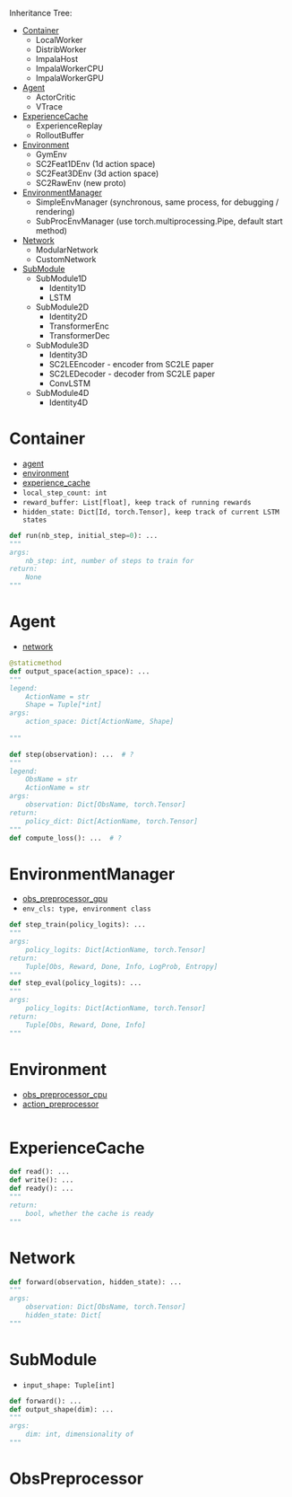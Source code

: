 Inheritance Tree:
* [Container](#container)
    * LocalWorker
    * DistribWorker
    * ImpalaHost
    * ImpalaWorkerCPU
    * ImpalaWorkerGPU
* [Agent](#agent)
    * ActorCritic
    * VTrace
* [ExperienceCache](#experiencecache)
    * ExperienceReplay
    * RolloutBuffer
* [Environment](#environment)
    * GymEnv
    * SC2Feat1DEnv (1d action space)
    * SC2Feat3DEnv (3d action space)
    * SC2RawEnv (new proto)
* [EnvironmentManager](#environmentmanager)
    * SimpleEnvManager (synchronous, same process, for debugging / rendering)
    * SubProcEnvManager (use torch.multiprocessing.Pipe, default start method)
* [Network](#network)
    * ModularNetwork
    * CustomNetwork
* [SubModule](#submodule)
    * SubModule1D
        * Identity1D
        * LSTM
    * SubModule2D
        * Identity2D
        * TransformerEnc
        * TransformerDec
    * SubModule3D
        * Identity3D
        * SC2LEEncoder - encoder from SC2LE paper
        * SC2LEDecoder - decoder from SC2LE paper
        * ConvLSTM
    * SubModule4D
        * Identity4D

# Container
* [agent](#agent)
* [environment](#environment)
* [experience_cache](#experiencecache)
* `local_step_count: int`
* `reward_buffer: List[float], keep track of running rewards`
* `hidden_state: Dict[Id, torch.Tensor], keep track of current LSTM states`
```python
def run(nb_step, initial_step=0): ...
"""
args:
    nb_step: int, number of steps to train for
return:
    None
"""
```

# Agent
* [network](#network)
```python
@staticmethod
def output_space(action_space): ...
"""
legend:
    ActionName = str
    Shape = Tuple[*int]
args:
    action_space: Dict[ActionName, Shape]
    
"""

def step(observation): ...  # ?
"""
legend:
    ObsName = str
    ActionName = str
args:
    observation: Dict[ObsName, torch.Tensor]
return:
    policy_dict: Dict[ActionName, torch.Tensor]
"""
def compute_loss(): ...  # ?
```

# EnvironmentManager
* [obs_preprocessor_gpu](#)
* `env_cls: type, environment class`
```python
def step_train(policy_logits): ...
"""
args:
    policy_logits: Dict[ActionName, torch.Tensor]
return:
    Tuple[Obs, Reward, Done, Info, LogProb, Entropy]
"""
def step_eval(policy_logits): ...
"""
args:
    policy_logits: Dict[ActionName, torch.Tensor]
return:
    Tuple[Obs, Reward, Done, Info]
"""

```

# Environment
* [obs_preprocessor_cpu](#)
* [action_preprocessor](#)
```python

```

# ExperienceCache
```python
def read(): ...
def write(): ...
def ready(): ...
"""
return:
    bool, whether the cache is ready 
"""
```

# Network
```python
def forward(observation, hidden_state): ...
"""
args:
    observation: Dict[ObsName, torch.Tensor]
    hidden_state: Dict[
"""
```

# SubModule
* `input_shape: Tuple[int]`
```python
def forward(): ...
def output_shape(dim): ...
"""
args:
    dim: int, dimensionality of 
"""
```

# ObsPreprocessor

